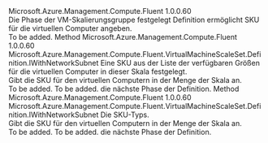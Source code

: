 <Type Name="IWithSku" FullName="Microsoft.Azure.Management.Compute.Fluent.VirtualMachineScaleSet.Definition.IWithSku">
  <TypeSignature Language="C#" Value="public interface IWithSku" />
  <TypeSignature Language="ILAsm" Value=".class public interface auto ansi abstract IWithSku" />
  <TypeSignature Language="DocId" Value="T:Microsoft.Azure.Management.Compute.Fluent.VirtualMachineScaleSet.Definition.IWithSku" />
  <TypeSignature Language="VB.NET" Value="Public Interface IWithSku" />
  <TypeSignature Language="F#" Value="type IWithSku = interface" />
  <AssemblyInfo>
    <AssemblyName>Microsoft.Azure.Management.Compute.Fluent</AssemblyName>
    <AssemblyVersion>1.0.0.60</AssemblyVersion>
  </AssemblyInfo>
  <Interfaces />
  <Docs>
    <summary>
            Die Phase der VM-Skalierungsgruppe festgelegt Definition ermöglicht SKU für die virtuellen Computer angeben.
            </summary>
    <remarks>To be added.</remarks>
  </Docs>
  <Members>
    <Member MemberName="WithSku">
      <MemberSignature Language="C#" Value="public Microsoft.Azure.Management.Compute.Fluent.VirtualMachineScaleSet.Definition.IWithNetworkSubnet WithSku (Microsoft.Azure.Management.Compute.Fluent.IVirtualMachineScaleSetSku sku);" />
      <MemberSignature Language="ILAsm" Value=".method public hidebysig newslot virtual instance class Microsoft.Azure.Management.Compute.Fluent.VirtualMachineScaleSet.Definition.IWithNetworkSubnet WithSku(class Microsoft.Azure.Management.Compute.Fluent.IVirtualMachineScaleSetSku sku) cil managed" />
      <MemberSignature Language="DocId" Value="M:Microsoft.Azure.Management.Compute.Fluent.VirtualMachineScaleSet.Definition.IWithSku.WithSku(Microsoft.Azure.Management.Compute.Fluent.IVirtualMachineScaleSetSku)" />
      <MemberSignature Language="VB.NET" Value="Public Function WithSku (sku As IVirtualMachineScaleSetSku) As IWithNetworkSubnet" />
      <MemberSignature Language="F#" Value="abstract member WithSku : Microsoft.Azure.Management.Compute.Fluent.IVirtualMachineScaleSetSku -&gt; Microsoft.Azure.Management.Compute.Fluent.VirtualMachineScaleSet.Definition.IWithNetworkSubnet" Usage="iWithSku.WithSku sku" />
      <MemberType>Method</MemberType>
      <AssemblyInfo>
        <AssemblyName>Microsoft.Azure.Management.Compute.Fluent</AssemblyName>
        <AssemblyVersion>1.0.0.60</AssemblyVersion>
      </AssemblyInfo>
      <ReturnValue>
        <ReturnType>Microsoft.Azure.Management.Compute.Fluent.VirtualMachineScaleSet.Definition.IWithNetworkSubnet</ReturnType>
      </ReturnValue>
      <Parameters>
        <Parameter Name="sku" Type="Microsoft.Azure.Management.Compute.Fluent.IVirtualMachineScaleSetSku" />
      </Parameters>
      <Docs>
        <param name="sku">Eine SKU aus der Liste der verfügbaren Größen für die virtuellen Computer in dieser Skala festgelegt.</param>
        <summary>
            Gibt die SKU für den virtuellen Computern in der Menge der Skala an.
            </summary>
        <returns>To be added.</returns>
        <remarks>To be added.</remarks>
        <return>die nächste Phase der Definition.</return>
      </Docs>
    </Member>
    <Member MemberName="WithSku">
      <MemberSignature Language="C#" Value="public Microsoft.Azure.Management.Compute.Fluent.VirtualMachineScaleSet.Definition.IWithNetworkSubnet WithSku (Microsoft.Azure.Management.Compute.Fluent.VirtualMachineScaleSetSkuTypes skuType);" />
      <MemberSignature Language="ILAsm" Value=".method public hidebysig newslot virtual instance class Microsoft.Azure.Management.Compute.Fluent.VirtualMachineScaleSet.Definition.IWithNetworkSubnet WithSku(class Microsoft.Azure.Management.Compute.Fluent.VirtualMachineScaleSetSkuTypes skuType) cil managed" />
      <MemberSignature Language="DocId" Value="M:Microsoft.Azure.Management.Compute.Fluent.VirtualMachineScaleSet.Definition.IWithSku.WithSku(Microsoft.Azure.Management.Compute.Fluent.VirtualMachineScaleSetSkuTypes)" />
      <MemberSignature Language="VB.NET" Value="Public Function WithSku (skuType As VirtualMachineScaleSetSkuTypes) As IWithNetworkSubnet" />
      <MemberSignature Language="F#" Value="abstract member WithSku : Microsoft.Azure.Management.Compute.Fluent.VirtualMachineScaleSetSkuTypes -&gt; Microsoft.Azure.Management.Compute.Fluent.VirtualMachineScaleSet.Definition.IWithNetworkSubnet" Usage="iWithSku.WithSku skuType" />
      <MemberType>Method</MemberType>
      <AssemblyInfo>
        <AssemblyName>Microsoft.Azure.Management.Compute.Fluent</AssemblyName>
        <AssemblyVersion>1.0.0.60</AssemblyVersion>
      </AssemblyInfo>
      <ReturnValue>
        <ReturnType>Microsoft.Azure.Management.Compute.Fluent.VirtualMachineScaleSet.Definition.IWithNetworkSubnet</ReturnType>
      </ReturnValue>
      <Parameters>
        <Parameter Name="skuType" Type="Microsoft.Azure.Management.Compute.Fluent.VirtualMachineScaleSetSkuTypes" />
      </Parameters>
      <Docs>
        <param name="skuType">Die SKU-Typs.</param>
        <summary>
            Gibt die SKU für den virtuellen Computern in der Menge der Skala an.
            </summary>
        <returns>To be added.</returns>
        <remarks>To be added.</remarks>
        <return>die nächste Phase der Definition.</return>
      </Docs>
    </Member>
  </Members>
</Type>